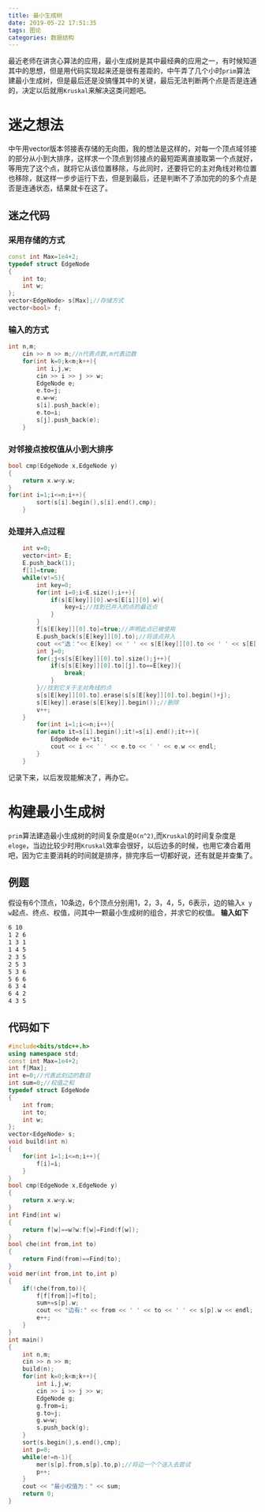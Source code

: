 ```yaml
---
title: 最小生成树
date: 2019-05-22 17:51:35
tags: 图论
categories: 数据结构
---
```

最近老师在讲贪心算法的应用，最小生成树是其中最经典的应用之一，有时候知道其中的思想，但是用代码实现起来还是很有差距的，中午弄了几个小时`prim`算法建最小生成树，但是最后还是没搞懂其中的关键，最后无法判断两个点是否是连通的，决定以后就用`Kruskal`来解决这类问题吧。<!--more-->
# 迷之想法
中午用vector版本邻接表存储的无向图，我的想法是这样的，对每一个顶点域邻接的部分从小到大排序，这样求一个顶点到邻接点的最短距离直接取第一个点就好，等用完了这个点，就将它从该位置移除，与此同时，还要将它的主对角线对称位置也移除，就这样一步步运行下去，但是到最后，还是判断不了添加完的的多个点是否是连通状态，结果就卡在这了。
## 迷之代码
### 采用存储的方式
```c++
const int Max=1e4+2;
typedef struct EdgeNode
{
    int to;
    int w;
};
vector<EdgeNode> s[Max];//存储方式
vector<bool> f;
```
### 输入的方式
```c++
int n,m;
    cin >> n >> m;//n代表点数,m代表边数
    for(int k=0;k<m;k++){
        int i,j,w;
        cin >> i >> j >> w;
        EdgeNode e;
        e.to=j;
        e.w=w;
        s[i].push_back(e);
        e.to=i;
        s[j].push_back(e);
    }
```
### 对邻接点按权值从小到大排序
```c++
bool cmp(EdgeNode x,EdgeNode y)
{
    return x.w<y.w;
}
for(int i=1;i<=n;i++){
        sort(s[i].begin(),s[i].end(),cmp);
    }
```
### 处理并入点过程
```c++
    int v=0;
    vector<int> E;
    E.push_back(1);
    f[1]=true;
    while(v!=5){
        int key=0;
        for(int i=0;i<E.size();i++){
            if(s[E[key]][0].w>s[E[i]][0].w){
                key=i;//找到已并入的点的最近点
            }
        }
        f[s[E[key]][0].to]=true;//声明此点已被使用
        E.push_back(s[E[key]][0].to);//将该点并入
        cout <<"选："<< E[key] << ' ' << s[E[key]][0].to << ' ' << s[E[key]][0].w << endl;
        int j=0;
        for(;j<s[s[E[key]][0].to].size();j++){
            if(s[s[E[key]][0].to][j].to==E[key]){
                break;
            }
        }//找到它关于主对角线的点
        s[s[E[key]][0].to].erase(s[s[E[key]][0].to].begin()+j);
        s[E[key]].erase(s[E[key]].begin());//删除
        v++;
    }
        for(int i=1;i<=n;i++){
        for(auto it=s[i].begin();it!=s[i].end();it++){
            EdgeNode e=*it;
            cout << i << ' ' << e.to << ' ' << e.w << endl;
        }
    }
```
记录下来，以后发现能解决了，再办它。

# 构建最小生成树
`prim`算法建造最小生成树的时间复杂度是`O(n^2)`,而`Kruskal`的时间复杂度是`eloge`，当边比较少时用`Kruskal`效率会很好，以后边多的时候，也用它凑合着用吧，因为它主要消耗的时间就是排序，排完序后一切都好说，还有就是并查集了。
## 例题
假设有6个顶点，10条边，6个顶点分别用1，2，3，4，5，6表示，边的输入`x y w`起点、终点、权值，问其中一颗最小生成树的组合，并求它的权值。
**输入如下**
```html
6 10
1 2 6
1 3 1
1 4 5
2 3 5
2 5 3
5 3 6
5 6 6
6 3 4
6 4 2
4 3 5
```
## 代码如下
```c++
#include<bits/stdc++.h>
using namespace std;
const int Max=1e4+2;
int f[Max];
int e=0;//代表此刻边的数目
int sum=0;//权值之和
typedef struct EdgeNode
{
    int from;
    int to;
    int w;
};
vector<EdgeNode> s;
void build(int n)
{
    for(int i=1;i<=n;i++){
        f[i]=i;
    }
}
bool cmp(EdgeNode x,EdgeNode y)
{
    return x.w<y.w;
}
int Find(int w)
{
    return f[w]==w?w:f[w]=Find(f[w]);
}
bool che(int from,int to)
{
    return Find(from)==Find(to);
}
void mer(int from,int to,int p)
{
    if(!che(from,to)){
        f[f[from]]=f[to];
        sum+=s[p].w;
        cout << "边有:" << from << ' ' << to << ' ' << s[p].w << endl;
        e++;
    }
}
int main()
{
    int n,m;
    cin >> n >> m;
    build(n);
    for(int k=0;k<m;k++){
        int i,j,w;
        cin >> i >> j >> w;
        EdgeNode g;
        g.from=i;
        g.to=j;
        g.w=w;
        s.push_back(g);
    }
    sort(s.begin(),s.end(),cmp);
    int p=0;
    while(e!=n-1){
        mer(s[p].from,s[p].to,p);//将边一个个送入去尝试
        p++;
    }
    cout << "最小权值为：" << sum;
    return 0;
}
```